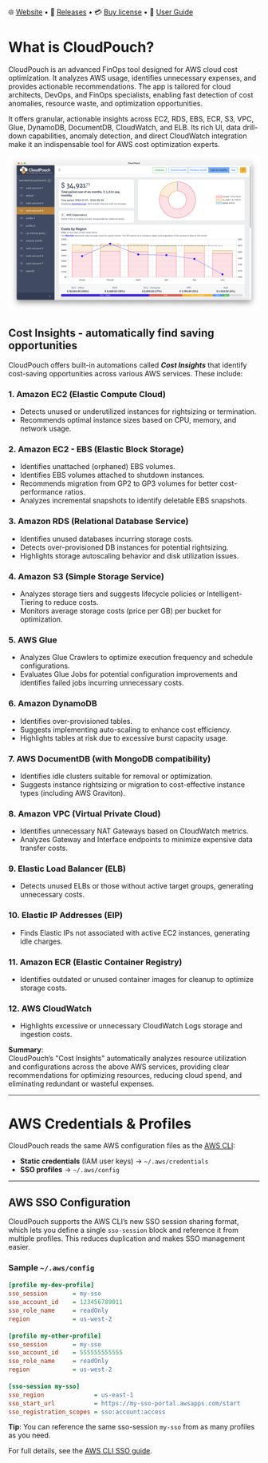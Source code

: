 🌐 [Website](https://cloudpouch.dev) • 🚀 [Releases](https://github.com/CloudPouch/CloudPouch.dev/releases) • 💳 [Buy license](https://cloudpouch.dev/#pricing) • 📖 [User Guide](https://github.com/CloudPouch/CloudPouch.dev/blob/main/userGuide/user-guide.md)

# What is CloudPouch?
CloudPouch is an advanced FinOps tool designed for AWS cloud cost optimization. It analyzes AWS usage, identifies unnecessary expenses, and provides actionable recommendations. The app is tailored for cloud architects, DevOps, and FinOps specialists, enabling fast detection of cost anomalies, resource waste, and optimization opportunities.

It offers granular, actionable insights across EC2, RDS, EBS, ECR, S3, VPC, Glue, DynamoDB, DocumentDB, CloudWatch, and ELB. Its rich UI, data drill-down capabilities, anomaly detection, and direct CloudWatch integration make it an indispensable tool for AWS cost optimization experts.

![CloudPouch Application](images/CloudPouch_1.34.webp)

## Cost Insights - automatically find saving opportunities

CloudPouch offers built-in automations called ***Cost Insights*** that identify cost-saving opportunities across various AWS services. These include:

### 1. **Amazon EC2 (Elastic Compute Cloud)**  
- Detects unused or underutilized instances for rightsizing or termination.
- Recommends optimal instance sizes based on CPU, memory, and network usage.

### 2. **Amazon EC2 - EBS (Elastic Block Storage)**  
- Identifies unattached (orphaned) EBS volumes.
- Identifies EBS volumes attached to shutdown instances.
- Recommends migration from GP2 to GP3 volumes for better cost-performance ratios.
- Analyzes incremental snapshots to identify deletable EBS snapshots.

### 3. **Amazon RDS (Relational Database Service)**  
- Identifies unused databases incurring storage costs.
- Detects over-provisioned DB instances for potential rightsizing.
- Highlights storage autoscaling behavior and disk utilization issues.

### 4. **Amazon S3 (Simple Storage Service)**  
- Analyzes storage tiers and suggests lifecycle policies or Intelligent-Tiering to reduce costs.
- Monitors average storage costs (price per GB) per bucket for optimization.

### 5. **AWS Glue**  
- Analyzes Glue Crawlers to optimize execution frequency and schedule configurations.
- Evaluates Glue Jobs for potential configuration improvements and identifies failed jobs incurring unnecessary costs.

### 6. **Amazon DynamoDB**  
- Identifies over-provisioned tables.
- Suggests implementing auto-scaling to enhance cost efficiency.
- Highlights tables at risk due to excessive burst capacity usage.

### 7. **AWS DocumentDB (with MongoDB compatibility)**  
- Identifies idle clusters suitable for removal or optimization.
- Suggests instance rightsizing or migration to cost-effective instance types (including AWS Graviton).

### 8. **Amazon VPC (Virtual Private Cloud)**  
- Identifies unnecessary NAT Gateways based on CloudWatch metrics.
- Analyzes Gateway and Interface endpoints to minimize expensive data transfer costs.

### 9. **Elastic Load Balancer (ELB)**  
- Detects unused ELBs or those without active target groups, generating unnecessary costs.

### 10. **Elastic IP Addresses (EIP)**  
- Finds Elastic IPs not associated with active EC2 instances, generating idle charges.

### 11. **Amazon ECR (Elastic Container Registry)**  
- Identifies outdated or unused container images for cleanup to optimize storage costs.

### 12. **AWS CloudWatch**  
- Highlights excessive or unnecessary CloudWatch Logs storage and ingestion costs.

**Summary**:  
CloudPouch’s "Cost Insights" automatically analyzes resource utilization and configurations across the above AWS services, providing clear recommendations for optimizing resources, reducing cloud spend, and eliminating redundant or wasteful expenses.


---
# AWS Credentials & Profiles

CloudPouch reads the same AWS configuration files as the [AWS CLI](https://aws.amazon.com/cli/):

- **Static credentials** (IAM user keys) → `~/.aws/credentials`  
- **SSO profiles** → `~/.aws/config`  

---

## AWS SSO Configuration

CloudPouch supports the AWS CLI’s new SSO session sharing format, which lets you define a single `sso-session` block and reference it from multiple profiles. This reduces duplication and makes SSO management easier.

### Sample `~/.aws/config`

```ini
[profile my-dev-profile]
sso_session       = my-sso
sso_account_id    = 123456789011
sso_role_name     = readOnly
region            = us-west-2

[profile my-other-profile]
sso_session       = my-sso
sso_account_id    = 555555555555
sso_role_name     = readOnly
region            = us-west-2

[sso-session my-sso]
sso_region              = us-east-1
sso_start_url           = https://my-sso-portal.awsapps.com/start
sso_registration_scopes = sso:account:access
```
**Tip**: You can reference the same sso-session `my-sso` from as many profiles as you need.

For full details, see the [AWS CLI SSO guide](https://docs.aws.amazon.com/cli/latest/userguide/cli-configure-sso.html).